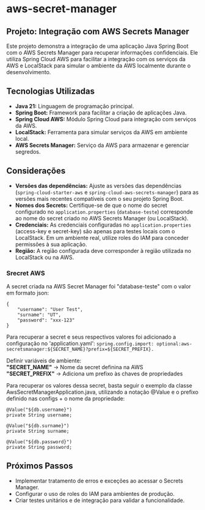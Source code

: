 
# aws-secret-manager

## Projeto: Integração com AWS Secrets Manager

Este projeto demonstra a integração de uma aplicação Java Spring Boot com o AWS Secrets Manager para recuperar informações confidenciais. Ele utiliza Spring Cloud AWS para facilitar a integração com os serviços da AWS e LocalStack para simular o ambiente da AWS localmente durante o desenvolvimento.

## Tecnologias Utilizadas

*   **Java 21:** Linguagem de programação principal.
*   **Spring Boot:** Framework para facilitar a criação de aplicações Java.
*   **Spring Cloud AWS:** Módulo Spring Cloud para integração com serviços da AWS.
*   **LocalStack:** Ferramenta para simular serviços da AWS em ambiente local.
*   **AWS Secrets Manager:** Serviço da AWS para armazenar e gerenciar segredos.


## Considerações

*   **Versões das dependências:** Ajuste as versões das dependências (`spring-cloud-starter-aws` e `spring-cloud-aws-secrets-manager`) para as versões mais recentes compatíveis com o seu projeto Spring Boot.
*   **Nomes dos Secrets:**  Certifique-se de que o nome do secret configurado no `application.properties` (`database-teste`) corresponde ao nome do secret criado no AWS Secrets Manager (ou LocalStack).
*   **Credenciais:** As credenciais configuradas no `application.properties` (access-key e secret-key) são apenas para testes locais com o LocalStack.  Em um ambiente real, utilize roles do IAM para conceder permissões à sua aplicação.
*   **Região:** A região configurada deve corresponder à região utilizada no LocalStack ou na AWS.

### Srecret AWS
A secret criada na AWS Secret Manager foi "database-teste" com o valor em formato json: 
```
{
    "username": "User Test",
    "surname": "UT",
    "password": "xxx-123"
}
```

Para recuperar a secret e seus respectivos valores foi adicionado a configuração no 'application.yaml':
`spring.config.import: optional:aws-secretsmanager:${SECRET_NAME}?prefix=${SECRET_PREFIX}.`

Definir variáveis de ambiente:  
**"SECRET_NAME"** -> Nome da secret definina na AWS  
**"SECRET_PREFIX"** -> Adiciona um prefixo às chaves de propriedades


Para recuperar os valores dessa secret, basta seguir o exemplo da classe AwsSecretManagerApplication.java, utilizando a notação @Value e o prefixo 
definido nas configs + o nome da propriedade: 
````
@Value("${db.username}")
private String username;

@Value("${db.surname}")
private String surname;

@Value("${db.password}")
private String password;

````

## Próximos Passos

*   Implementar tratamento de erros e exceções ao acessar o Secrets Manager.
*   Configurar o uso de roles do IAM para ambientes de produção.
*   Criar testes unitários e de integração para validar a funcionalidade.
